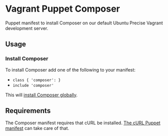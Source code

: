 # Vagrant Puppet Composer
Puppet manifest to install Composer on our default Ubuntu Precise Vagrant development server.

## Usage
### Install Composer
To install Composer add one of the following to your manifest:

- `class { 'composer': }`
- `include 'composer'`

This will [install Composer globally][composer_global].

[composer_global]: http://getcomposer.org/doc/00-intro.md#globally

## Requirements
The Composer manifest requires that cURL be installed. [The cURL Puppet manifest][curl_manifest] can take care of that.

[curl_manifest]: https://github.com/experience/vagrant-puppet-curl